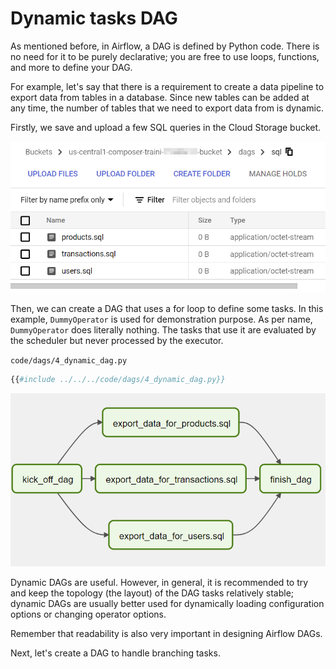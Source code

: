 # Dynamic tasks DAG

As mentioned before, in Airflow, a DAG is defined by Python code. There is no need for it to be purely declarative; you are free to use loops, functions, and more to define your DAG.

For example, let's say that there is a requirement to create a data pipeline to export data from tables in a database. Since new tables can be added at any time, the number of tables that we need to export data from is dynamic.

Firstly, we save and upload a few SQL queries in the Cloud Storage bucket.

![sql files](airflow-dynamic-dag-sql-files.png)

Then, we can create a DAG that uses a for loop to define some tasks. In this example, `DummyOperator` is used for demonstration purpose. As per name, `DummyOperator` does literally nothing. The tasks that use it are evaluated by the scheduler but never processed by the executor.

`code/dags/4_dynamic_dag.py`
```python
{{#include ../../../code/dags/4_dynamic_dag.py}}
```

![dynamic dag](airflow-dynamic-dag.png)

Dynamic DAGs are useful. However, in general, it is recommended to try and keep the topology (the layout) of the DAG tasks relatively stable; dynamic DAGs are usually better used for dynamically loading configuration options or changing operator options.

Remember that readability is also very important in designing Airflow DAGs.

Next, let's create a DAG to handle branching tasks.
